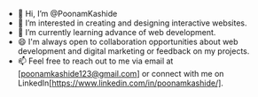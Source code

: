 - 👋 Hi, I’m @PoonamKashide
- 👀 I’m interested in creating and designing interactive websites.
- 🌱 I’m currently learning advance of web development.
- 😄 I'm always open to collaboration opportunities about web development and digital marketing or feedback on my projects. 
- 📫 Feel free to reach out to me via email at [poonamkashide123@gmail.com] or connect with me on LinkedIn[https://www.linkedin.com/in/poonamkashide/].
